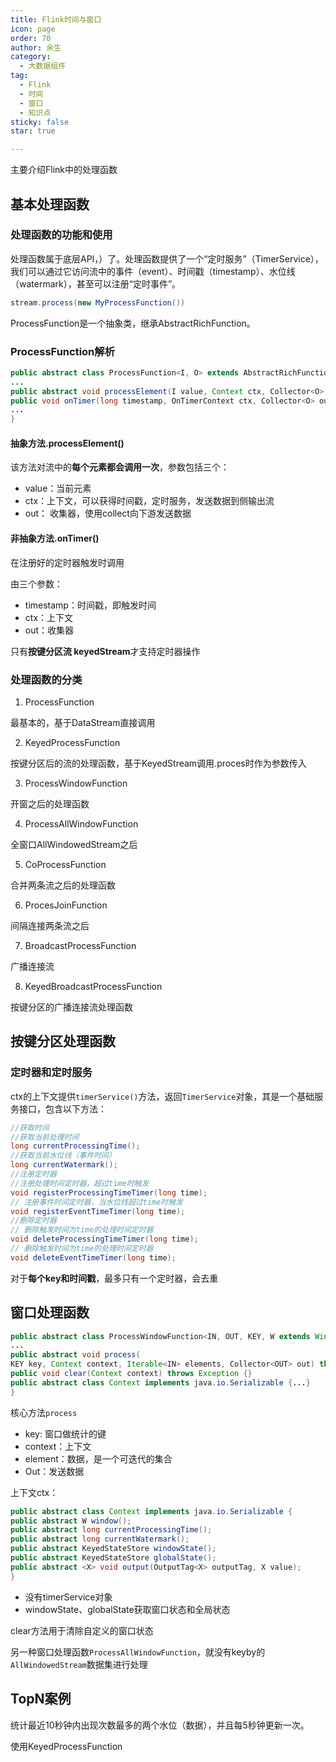 ```yaml
---
title: Flink时间与窗口
icon: page
order: 70
author: 余生
category:
  - 大数据组件
tag:
  - Flink
  - 时间
  - 窗口
  - 知识点
sticky: false
star: true

---
```


主要介绍Flink中的处理函数

<!-- more -->

## 基本处理函数



### 处理函数的功能和使用

处理函数属于底层API，）了。处理函数提供了一个“定时服务”（TimerService），我们可以通过它访问流中的事件（event）、时间戳（timestamp）、水位线（watermark），甚至可以注册“定时事件”。



```java
stream.process(new MyProcessFunction())
```

ProcessFunction是一个抽象类，继承AbstractRichFunction。



### ProcessFunction解析

```java
public abstract class ProcessFunction<I, O> extends AbstractRichFunction {
...
public abstract void processElement(I value, Context ctx, Collector<O> out) throws Exception;
public void onTimer(long timestamp, OnTimerContext ctx, Collector<O> out) throws Exception {}
...
}
```

#### 抽象方法.processElement()

该方法对流中的**每个元素都会调用一次**，参数包括三个：

- value：当前元素
- ctx：上下文，可以获得时间戳，定时服务，发送数据到侧输出流
- out： 收集器，使用collect向下游发送数据



#### 非抽象方法.onTimer()

在注册好的定时器触发时调用

由三个参数：

- timestamp：时间戳，即触发时间
- ctx：上下文
- out：收集器

只有**按键分区流 keyedStream**才支持定时器操作

### 处理函数的分类

1. ProcessFunction

最基本的，基于DataStream直接调用

2. KeyedProcessFunction

按键分区后的流的处理函数，基于KeyedStream调用.proces时作为参数传入

3. ProcessWindowFunction

开窗之后的处理函数

4. ProcessAllWindowFunction

全窗口AllWindowedStream之后

5. CoProcessFunction

合并两条流之后的处理函数

6. ProcesJoinFunction

间隔连接两条流之后

7. BroadcastProcessFunction

广播连接流

8. KeyedBroadcastProcessFunction

按键分区的广播连接流处理函数

## 按键分区处理函数

### 定时器和定时服务

ctx的上下文提供`timerService()`方法，返回`TimerService`对象，其是一个基础服务接口，包含以下方法：

```java
//获取时间
//获取当前处理时间
long currentProcessingTime();
//获取当前水位线（事件时间）
long currentWatermark();
//注册定时器 
//注册处理时间定时器，超过time时触发
void registerProcessingTimeTimer(long time);
// 注册事件时间定时器，当水位线超过time时触发
void registerEventTimeTimer(long time);
//删除定时器
// 删除触发时间为time的处理时间定时器
void deleteProcessingTimeTimer(long time);
// 删除触发时间为time的处理时间定时器
void deleteEventTimeTimer(long time);
```

对于**每个key和时间戳**，最多只有一个定时器，会去重

## 窗口处理函数

```java
public abstract class ProcessWindowFunction<IN, OUT, KEY, W extends Window> extends AbstractRichFunction {
...
public abstract void process(
KEY key, Context context, Iterable<IN> elements, Collector<OUT> out) throws Exception;
public void clear(Context context) throws Exception {}
public abstract class Context implements java.io.Serializable {...}
}
```

核心方法`process`

- key: 窗口做统计的键
- context：上下文
- element：数据，是一个可迭代的集合
- Out：发送数据

上下文ctx：

```java
public abstract class Context implements java.io.Serializable {
public abstract W window();
public abstract long currentProcessingTime();
public abstract long currentWatermark();
public abstract KeyedStateStore windowState();
public abstract KeyedStateStore globalState();
public abstract <X> void output(OutputTag<X> outputTag, X value);
}
```

- 没有timerService对象
- windowState、globalState获取窗口状态和全局状态



clear方法用于清除自定义的窗口状态



另一种窗口处理函数`ProcessAllWindowFunction`，就没有keyby的`AllWindowedStream`数据集进行处理

## TopN案例

统计最近10秒钟内出现次数最多的两个水位（数据），并且每5秒钟更新一次。



使用KeyedProcessFunction

